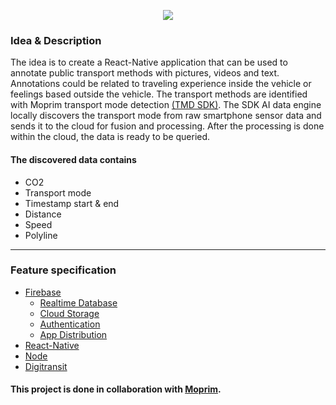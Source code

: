 <p align="center">
  <img src="https://user-images.githubusercontent.com/45162563/101350811-51978100-3898-11eb-9a97-8fa9117c67f8.png"/>
</p>

### Idea & Description

The idea is to create a React-Native application that can be used to annotate public transport methods with pictures, videos and text. Annotations could be related to traveling experience inside the vehicle or feelings based outside the vehicle. The transport methods are identified with Moprim transport mode detection [(TMD SDK)](https://www.moprim.com/products/). The SDK AI data engine locally discovers the transport mode from raw smartphone sensor data and sends it to the cloud for fusion and processing. After the processing is done within the cloud, the data is ready to be queried.
#### The discovered data contains
* CO2
* Transport mode
* Timestamp start & end
* Distance
* Speed
* Polyline

---

### Feature specification
* [Firebase](https://firebase.google.com/)
  * [Realtime Database](https://firebase.google.com/docs/database)
  * [Cloud Storage](https://firebase.google.com/docs/storage)
  * [Authentication](https://firebase.google.com/docs/auth)
  * [App Distribution](https://firebase.google.com/docs/app-distribution)
* [React-Native](https://reactnative.dev/)
* [Node](https://nodejs.org/en/)
* [Digitransit](https://digitransit.fi/)



#### This project is done in collaboration with [Moprim](https://www.moprim.com/).
